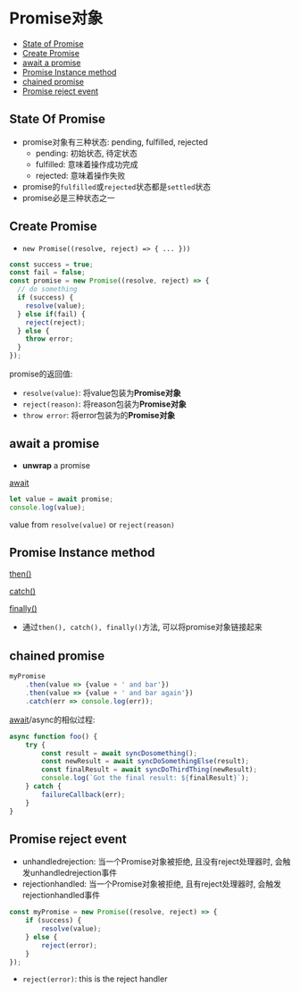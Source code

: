 # Promise对象

- [State of Promise](#state-of-promise)
- [Create Promise](#create-promise)
- [await a promise](#await-a-promise)
- [Promise Instance method](#promise-instance-method)
- [chained promise](#chained-promise)
- [Promise reject event](#promise-reject-event)

## State Of Promise

- promise对象有三种状态: pending, fulfilled, rejected
  - pending: 初始状态, 待定状态
  - fulfilled: 意味着操作成功完成
  - rejected: 意味着操作失败
- promise的`fulfilled`或`rejected`状态都是`settled`状态
- promise必是三种状态之一

## Create Promise

- `new Promise((resolve, reject) => { ... }))`

```js
const success = true;
const fail = false;
const promise = new Promise((resolve, reject) => {
  // do something
  if (success) {
    resolve(value);
  } else if(fail) {
    reject(reject);
  } else {
    throw error;
  }
});
```

promise的返回值:

- `resolve(value)`: 将value包装为**Promise对象**
- `reject(reason)`: 将reason包装为**Promise对象**
- `throw error`: 将error包装为的**Promise对象**



## await a promise

- **unwrap** a promise

[await](JavaScript_Async_Await.md)

```js
let value = await promise;
console.log(value);
```

value from `resolve(value)` or `reject(reason)`

## Promise Instance method

[then()](JavaScript_Promise_Then.md)

[catch()](JavaScript_Promise_Catch.md)

[finally()](JavaScript_Promise_Finally.md)

- 通过`then(), catch(), finally()`方法, 可以将promise对象链接起来

## chained promise

```js
myPromise
    .then(value => {value + ' and bar'})
    .then(value => {value + ' and bar again'})
    .catch(err => console.log(err));
```

[await]()/async的相似过程:

```js
async function foo() {
    try {
        const result = await syncDosomething();
        const newResult = await syncDoSomethingElse(result);
        const finalResult = await syncDoThirdThing(newResult);
        console.log(`Got the final result: ${finalResult}`);
    } catch {
        failureCallback(err);
    }
}
```

## Promise reject event

- unhandledrejection: 当一个Promise对象被拒绝, 且没有reject处理器时, 会触发unhandledrejection事件
- rejectionhandled: 当一个Promise对象被拒绝, 且有reject处理器时, 会触发rejectionhandled事件

```js
const myPromise = new Promise((resolve, reject) => {
    if (success) {
        resolve(value);
    } else {
        reject(error);
    }
});
```

- `reject(error)`: this is the reject handler
